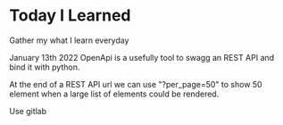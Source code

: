 # Today I Learned

Gather my what I learn everyday

January 13th 2022
OpenApi is a usefully tool to swagg an REST API and bind it with python.

At the end of a REST API url we can use "?per_page=50" to show 50 element when a large list of elements could be rendered.

Use gitlab
